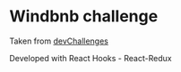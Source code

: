 # Windbnb challenge

Taken from [devChallenges](https://devchallenges.io/challenges/3JFYedSOZqAxYuOCNmYD)

Developed with React Hooks - React-Redux
 
 
